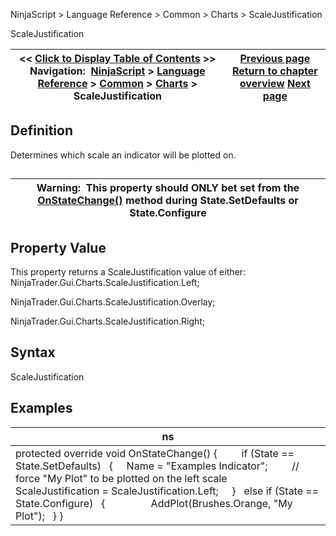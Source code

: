 ﻿
NinjaScript \> Language Reference \> Common \> Charts \> ScaleJustification

ScaleJustification

| \<\< [Click to Display Table of Contents](scalejustification.md) \>\> **Navigation:**     [NinjaScript](ninjascript-1.md) \> [Language Reference](language_reference_wip-1.md) \> [Common](common-1.md) \> [Charts](chart-1.md) \> ScaleJustification | [Previous page](isseparatezorder-1.md) [Return to chapter overview](chart-1.md) [Next page](stroke_class-1.md) |
| --- | --- |
## Definition
Determines which scale an indicator will be plotted on.
## 

| Warning:  This property should ONLY bet set from the [OnStateChange()](onstatechange-1.md) method during State.SetDefaults or State.Configure |
| --- |

## Property Value
This property returns a ScaleJustification value of either:
 
NinjaTrader.Gui.Charts.ScaleJustification.Left;  

NinjaTrader.Gui.Charts.ScaleJustification.Overlay;  

NinjaTrader.Gui.Charts.ScaleJustification.Right;

## Syntax
ScaleJustification
 
## Examples

| ns |
| --- |
| protected override void OnStateChange() {          if (State \=\= State.SetDefaults)    {      Name \= "Examples Indicator";           // force "My Plot" to be plotted on the left scale      ScaleJustification \= ScaleJustification.Left;      }    else if (State \=\= State.Configure)    {                  AddPlot(Brushes.Orange, "My Plot");    } } |
